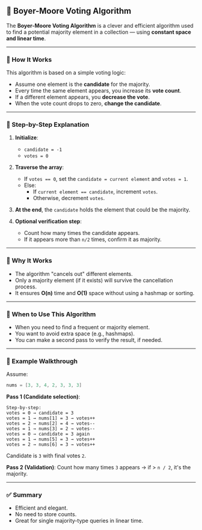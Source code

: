 ## 🧠 Boyer-Moore Voting Algorithm

The **Boyer-Moore Voting Algorithm** is a clever and efficient algorithm used to find a potential majority element in a collection — using **constant space and linear time**.

---

### 🔸 How It Works

This algorithm is based on a simple voting logic:

- Assume one element is the **candidate** for the majority.
- Every time the same element appears, you increase its **vote count**.
- If a different element appears, you **decrease the vote**.
- When the vote count drops to zero, **change the candidate**.

---

### 🔸 Step-by-Step Explanation

1. **Initialize**:

   - `candidate = -1`
   - `votes = 0`

2. **Traverse the array**:

   - If `votes == 0`, set the `candidate = current element` and `votes = 1`.
   - Else:
     - If `current element == candidate`, increment `votes`.
     - Otherwise, decrement `votes`.

3. **At the end**, the `candidate` holds the element that could be the majority.

4. **Optional verification step**:
   - Count how many times the candidate appears.
   - If it appears more than `n/2` times, confirm it as majority.

---

### 🔄 Why It Works

- The algorithm "cancels out" different elements.
- Only a majority element (if it exists) will survive the cancellation process.
- It ensures **O(n)** time and **O(1)** space without using a hashmap or sorting.

---

### 📌 When to Use This Algorithm

- When you need to find a frequent or majority element.
- You want to avoid extra space (e.g., hashmaps).
- You can make a second pass to verify the result, if needed.

---

### 🧪 Example Walkthrough

Assume:

```cpp
nums = [3, 3, 4, 2, 3, 3, 3]
```

**Pass 1 (Candidate selection)**:

```
Step-by-step:
votes = 0 → candidate = 3
votes = 1 → nums[1] = 3 → votes++
votes = 2 → nums[2] = 4 → votes--
votes = 1 → nums[3] = 2 → votes--
votes = 0 → candidate = 3 again
votes = 1 → nums[5] = 3 → votes++
votes = 2 → nums[6] = 3 → votes++
```

Candidate is `3` with final votes `2`.

**Pass 2 (Validation)**:
Count how many times `3` appears → if > `n / 2`, it's the majority.

---

### ✅ Summary

- Efficient and elegant.
- No need to store counts.
- Great for single majority-type queries in linear time.
